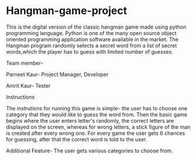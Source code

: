 # Hangman-game-project
This is the digital version of the classic hangman game made using python programming language.
Python is one of the many open source object oriented programming application software available in the market.
The Hangman program randomly selects a secret word from a list of secret words,which the player has to guess with limited number of guesses.

Team member-

Parneet Kaur- Project Manager, Developer

Amrit Kaur- Tester

Instructions

The instrutions for running this game is simple- the user has to choose one category that they would like to guess the word from. Then the basic game begins where the user enters letter's randomly, the correct letters are displayed on the screen, whereas for wrong letters, a stick figure of the man is created after every wrong one.
For every game the user gets 6 chances for guessing, after that the correct word is told to the user.

Additional Feature-
The user gets various categories to choose from.
